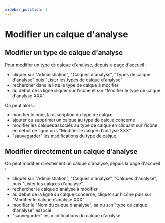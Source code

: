 ```yaml
---
sidebar_position: 2
---
```

# Modifier un calque d'analyse

## Modifier un type de calque d'analyse

Pour modifier un type de calque d'analyse, depuis la page d'accueil :

-   cliquer sur "Administration", "Calques d'analyse", "Types de calque d'analyse" puis "Lister les types de calque d'analyse"
-   rechercher dans la liste le type de calque à modifier
-   au début de la ligne cliquer sur l'icône et sur "Modifier le type de calque d'analyse XXX"

On peut alors :

-   modifier le nom, la description du type de calque
-   ajouter ou supprimer un calque au type de calque concerné
-   modifier les calques associés au type de calque en cliquant sur l'icône en début de ligne puis "Modifier le calque d'analyse XXX"
-   "sauvegarder" les modifications du type de calque.

## Modifier directement un calque d'analyse

On peut modifier directement un calque d'analyse, depuis la page d'accueil :

-   cliquer sur "Administration", "Calques d'analyse", "Calques d'analyse", puis "Lister les calques d'analyse".
-   rechercher le calque d'analyse à modifier
-   au début de la ligne du calque concerné, cliquer sur l'icône puis sur "Modifier le calque d'analyse XXX"
-   modifier le "Nom du calque d'analyse", sa  ou son "type de calque d'analyse" associé
-   "sauvegarder" les modifications du calque d'analyse.